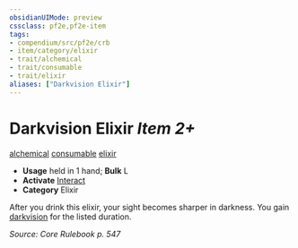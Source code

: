 ```yaml
---
obsidianUIMode: preview
cssclass: pf2e,pf2e-item
tags:
- compendium/src/pf2e/crb
- item/category/elixir
- trait/alchemical
- trait/consumable
- trait/elixir
aliases: ["Darkvision Elixir"]
---
```

# Darkvision Elixir *Item 2+*  
[alchemical](/rules/traits/alchemical.md)  [consumable](/rules/traits/consumable.md)  [elixir](/rules/traits/elixir.md)  

- **Usage** held in 1 hand; **Bulk** L
- **Activate** [Interact](/rules/actions/interact.md)
- **Category** Elixir

After you drink this elixir, your sight becomes sharper in darkness. You gain [darkvision](/rules/abilities/darkvision.md) for the listed duration.

*Source: Core Rulebook p. 547*